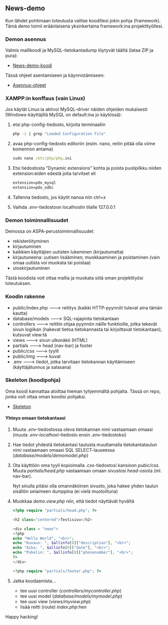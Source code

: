 ## News-demo

Kun lähdet pohtimaan toteutusta valitse koodillesi jokin pohja (framework). Tämä demo toimii eräänlaisena yksinkertaina framework:ina projektityöllesi.

### Demon asennus

Valmis mallikoodi ja MySQL-tietokantadump löytyvät täältä (lataa ZIP ja pura):

- [News-demo-koodi](https://github.com/otredu/news2020)

Tässä ohjeet asentamiseen ja käynnistämiseen:

- [Asennus-ohjeet](https://github.com/otredu/news2020/blob/master/readme.md)

### XAMPP:in konffaus (vain Linux)

Jos käytät Linux:ia aktivoi MySQL-driver näiden ohjeiden mukaisesti (Windows-käyttäjillä MySQL on default:ina jo käytössä):

1. etsi php-config-tiedosto, kirjoita terminaaliin

    ```cmd
    php -i | grep "Loaded Configuration File"
    ```

2. avaa php-config-tiedosto editoriin (esim. nano, reitin pitää olla viime komennon antama)

    ```cmd
    sudo nano /etc/php/php.ini
    ```

3. Etsi tiedostosta "Dynamic extensions" kohta ja poista puolipilkku niiden extension:eiden edestä joita tarvitset eli

    ```cmd
    extension=pdo_mysql
    extension=pdo_odbc
    ```

4. Tallenna tiedosto, jos käytit nanoa niin ctrl+x

5. Vaihda *.env*-tiedostoon localhostin tilalle 127.0.0.1

### Demon toiminnallisuudet

Demossa on ASPA-perustoiminnallisuudet:

- rekisteröityminen
- kirjautuminen
- kaikkien käyttäjien uutisten lukeminen (kirjautumatta)
- kirjautuneena: uutisen lisääminen, muokkaaminen ja poistaminen (vain omaa uutista voi muokata tai poistaa)
- uloskirjautuminen

Tästä koodista voit ottaa mallia ja muokata siitä oman projektityösi toteutuksen.

### Koodin rakenne

- public/index.php ---> reititys (kaikki HTTP-pyynnöt tulevat aina tämän kautta)
- database/models ---> SQL-rajapinta tietokantaan
- controllers ---> reititin ohjaa pyynnön näille funktioille, jotka tekevät sivun logiikan (hakevat tietoa tietokannasta tai kirjoittavat tietokantaan), kutsuvat view:tä
- views ---> sivun ulkonäkö (HTML)
- partials ---> head (nav-bar) ja footer
- public/css ---> tyylit
- public/img ---> kuvat
- .env ---> tiedot, jotka tarvitaan tietokannan käyttämiseen (käyttäjätunnus ja salasana)

### Skeleton (koodipohja)

Oma koodi kannattaa aloittaa hieman tyhjemmältä pohjalta. Tässä on repo, jonka voit ottaa oman koodisi pohjaksi.

- [Skeleton](https://github.com/otredu/aspa2020_skeleton)

#### Yhteys omaan tietokantaasi

1. Muuta *.env*-tiedostossa oleva tietokannan nimi vastaamaan omaasi (muuta *.env-localhost*-tiedosto ensin *.env*-tiedostoksi)

2. Hae tiedot yhdestä tietokantasi taulusta muuttamalla tietokantataulun nimi vastaamaan omaasi SQL SELECT-lauseessa (*database/models/demomodel.php*)

3. Ota käyttöön oma tyyli kopioimalla *.css*-tiedostosi kansioon *pubic/css*. Muuta *partials/head.php* vastaamaan omaan sivustosi *head*-osiota (ml. nav-bar).

    Nyt sinulla pitäisi olla omannäköinen sivusto, joka hakee yhden taulun sisällön selaimeen dumppina (ei vielä muotoiltuna)

4. Muokkaa *demo.view.php* niin, että tiedot näyttävät hyvältä

    ```php
    <?php require "partials/head.php"; ?>

    <h2 class="centered">Testisivu</h2>

    <div class = "news">
    <?php
    echo "Hello World", "<br>";
    echo "Kuvaus: ", $allinfo[0]["description"], "<br>";
    echo "Aika: ", $allinfo[0]["date"], "<br>";
    echo "Puhelin: ", $allinfo[0]["phonenumber"], "<br>";
    ?>
    </div>

    <?php require "partials/footer.php"; ?>
    ```

5. Jatka koodaamista...

    - tee uusi controller (*controllers/mycontroller.php*)
    - tee uusi model (*database/models/mymodel.php*)
    - tee uusi view (*views/myview.php*)
    - lisää reitti (route) *index.php*:hen

Happy hacking!